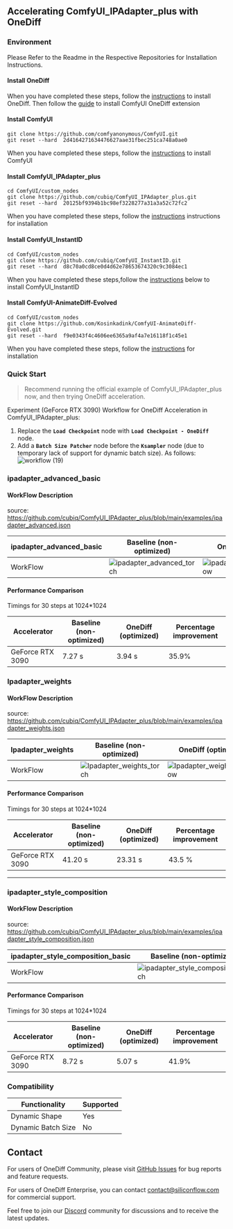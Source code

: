 ## Accelerating ComfyUI_IPAdapter_plus with OneDiff
### Environment
Please Refer to the Readme in the Respective Repositories for Installation Instructions.
#### Install OneDiff

When you have completed these steps, follow the [instructions](https://github.com/siliconflow/onediff/blob/ba93c5a68607abefd38ffed9e6a17bed48c01a81/README.md?plain=1#L224) to install OneDiff.
Then follow the [guide](https://github.com/siliconflow/onediff/blob/0819aa41c8a910add96400265f3165f9d8d3634c/onediff_comfy_nodes/README.md?plain=1#L86) to install ComfyUI OneDiff extension

#### Install ComfyUI

```
git clone https://github.com/comfyanonymous/ComfyUI.git
git reset --hard  2d4164271634476627aae31fbec251ca748a0ae0
```
When you have completed these steps, follow the [instructions](https://github.com/comfyanonymous/ComfyUI) to install ComfyUI

#### Install ComfyUI_IPAdapter_plus

```
cd ComfyUI/custom_nodes
git clone https://github.com/cubiq/ComfyUI_IPAdapter_plus.git
git reset --hard  20125bf9394b1bc98ef3228277a31a3a52c72fc2
```
When you have completed these steps, follow the [instructions](https://github.com/cubiq/ComfyUI_IPAdapter_plus) instructions for installation

#### Install ComfyUI_InstantID

```
cd ComfyUI/custom_nodes
git clone https://github.com/cubiq/ComfyUI_InstantID.git
git reset --hard  d8c70a0cd8ce0d4d62e78653674320c9c3084ec1
```
When you have completed these steps,follow the [instructions](https://github.com/cubiq/ComfyUI_InstantID) below to install ComfyUI_InstantID

#### Install ComfyUI-AnimateDiff-Evolved

```
cd ComfyUI/custom_nodes
git clone https://github.com/Kosinkadink/ComfyUI-AnimateDiff-Evolved.git
git reset --hard  f9e0343f4c4606ee6365a9af4a7e16118f1c45e1
```
When you have completed these steps, follow the [instructions](https://github.com/Kosinkadink/ComfyUI-AnimateDiff-Evolved/)  for installation


### Quick Start

> Recommend running the official example of ComfyUI_IPAdapter_plus now, and then trying OneDiff acceleration. 

Experiment (GeForce RTX 3090) Workflow for OneDiff Acceleration in ComfyUI_IPAdapter_plus:

1. Replace the **`Load Checkpoint`** node with **`Load Checkpoint - OneDiff`** node. 
2. Add a **`Batch Size Patcher`** node before the **`Ksampler`** node (due to temporary lack of support for dynamic batch size).
As follows:
![workflow (19)](https://github.com/siliconflow/onediff/assets/117806079/07b153fd-a236-4c8d-a220-9b5823a79c17)


### ipadapter_advanced_basic
#### WorkFlow Description
source: https://github.com/cubiq/ComfyUI_IPAdapter_plus/blob/main/examples/ipadapter_advanced.json

| ipadapter_advanced_basic | Baseline (non-optimized)                                                                                         | OneDiff (optimized)                                                                                                      |
| ----------------- | ---------------------------------------------------------------------------------------------------------------- | ------------------------------------------------------------------------------------------------------------------------ |
| WorkFlow          |![ipadapter_advanced_torch](https://github.com/siliconflow/sd-team/assets/117806079/4c4a80a8-ccbf-4649-acee-1b7512b9bf13)   | ![ipadapter_advanced_oneflow](https://github.com/siliconflow/sd-team/assets/117806079/0f5e5ecf-4882-49ae-9792-00584aa1fcdd)  |

#### Performance Comparison

Timings for 30 steps at 1024*1024

| Accelerator           | Baseline (non-optimized) | OneDiff (optimized) | Percentage improvement |
| --------------------- | ------------------------ | ------------------- | ---------------------- |
| GeForce RTX 3090 | 7.27 s                   |  3.94 s      |     35.9%         |


### Ipadapter_weights
#### WorkFlow Description
source: https://github.com/cubiq/ComfyUI_IPAdapter_plus/blob/main/examples/ipadapter_weights.json

| Ipadapter_weights | Baseline (non-optimized)                                                                                         | OneDiff (optimized)                                                                                                      |
| ----------------- | ---------------------------------------------------------------------------------------------------------------- | ------------------------------------------------------------------------------------------------------------------------ |
| WorkFlow          |![Ipadapter_weights_torch](https://github.com/siliconflow/sd-team/assets/117806079/0eb8ae7f-cc1d-444b-9271-a5c0c464e93c)   | ![Ipadapter_weights_oneflow](https://github.com/siliconflow/sd-team/assets/117806079/4fbf13f0-d735-4064-aa29-807d45a20365) |

#### Performance Comparison

Timings for 30 steps at 1024*1024

| Accelerator           | Baseline (non-optimized) | OneDiff (optimized) | Percentage improvement |
| --------------------- | ------------------------ | ------------------- | ---------------------- |
| GeForce RTX 3090 |  41.20 s                   | 23.31  s              |  43.5 %                |

-----------------------------------------------------------------------

### ipadapter_style_composition
#### WorkFlow Description
source: https://github.com/cubiq/ComfyUI_IPAdapter_plus/blob/main/examples/ipadapter_style_composition.json

| ipadapter_style_composition_basic | Baseline (non-optimized)                                                                                         | OneDiff (optimized)                                                                                                      |
| ----------------- | ---------------------------------------------------------------------------------------------------------------- | ------------------------------------------------------------------------------------------------------------------------ |
| WorkFlow          |![ipadapter_style_composition_torch](https://github.com/siliconflow/sd-team/assets/117806079/2178d9ca-955e-4b99-b9a1-65f34e63906c)  | ![ipadapter_style_composition_oneflow](https://github.com/siliconflow/sd-team/assets/117806079/aba01f10-d809-4cae-987d-00dd99eabc08)  |


#### Performance Comparison

Timings for 30 steps at 1024*1024

| Accelerator           | Baseline (non-optimized) | OneDiff (optimized) | Percentage improvement |
| --------------------- | ------------------------ | ------------------- | ---------------------- |
| GeForce RTX 3090 | 8.72 s                   | 5.07  s           | 41.9%               |


### Compatibility

| Functionality      | Supported |
| ------------------ | --------- |
| Dynamic Shape      | Yes       |
| Dynamic Batch Size | No        |

## Contact

For users of OneDiff Community, please visit [GitHub Issues](https://github.com/siliconflow/onediff/issues) for bug reports and feature requests.

For users of OneDiff Enterprise, you can contact contact@siliconflow.com for commercial support.

Feel free to join our [Discord](https://discord.gg/RKJTjZMcPQ) community for discussions and to receive the latest updates.